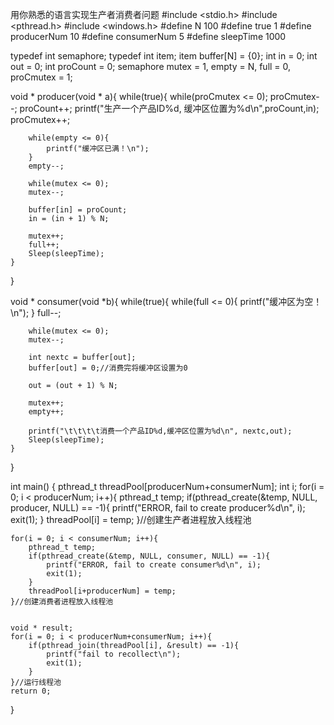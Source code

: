 用你熟悉的语言实现生产者消费者问题
#include <stdio.h>
#include <pthread.h>
#include <windows.h>
#define N 100
#define true 1
#define producerNum  10
#define consumerNum  5
#define sleepTime 1000

typedef int semaphore;
typedef int item;
item buffer[N] = {0};
int in = 0;
int out = 0;
int proCount = 0;
semaphore mutex = 1, empty = N, full = 0, proCmutex = 1;

void * producer(void * a){
    while(true){
        while(proCmutex <= 0);
        proCmutex--;
        proCount++;
        printf("生产一个产品ID%d, 缓冲区位置为%d\n",proCount,in);
        proCmutex++;

        while(empty <= 0){
            printf("缓冲区已满！\n");
        }
        empty--;

        while(mutex <= 0);
        mutex--;

        buffer[in] = proCount;
        in = (in + 1) % N;

        mutex++;
        full++;
        Sleep(sleepTime);
    }
}

void * consumer(void *b){
    while(true){
        while(full <= 0){
            printf("缓冲区为空！\n");
        }
        full--;

        while(mutex <= 0);
        mutex--;

        int nextc = buffer[out];
        buffer[out] = 0;//消费完将缓冲区设置为0

        out = (out + 1) % N;

        mutex++;
        empty++;

        printf("\t\t\t\t消费一个产品ID%d,缓冲区位置为%d\n", nextc,out);
        Sleep(sleepTime);
    }
}

int main()
{
    pthread_t threadPool[producerNum+consumerNum];
    int i;
    for(i = 0; i < producerNum; i++){
        pthread_t temp;
        if(pthread_create(&temp, NULL, producer, NULL) == -1){
            printf("ERROR, fail to create producer%d\n", i);
            exit(1);
        }
        threadPool[i] = temp;
    }//创建生产者进程放入线程池


    for(i = 0; i < consumerNum; i++){
        pthread_t temp;
        if(pthread_create(&temp, NULL, consumer, NULL) == -1){
            printf("ERROR, fail to create consumer%d\n", i);
            exit(1);
        }
        threadPool[i+producerNum] = temp;
    }//创建消费者进程放入线程池


    void * result;
    for(i = 0; i < producerNum+consumerNum; i++){
        if(pthread_join(threadPool[i], &result) == -1){
            printf("fail to recollect\n");
            exit(1);
        }
    }//运行线程池
    return 0;
}
